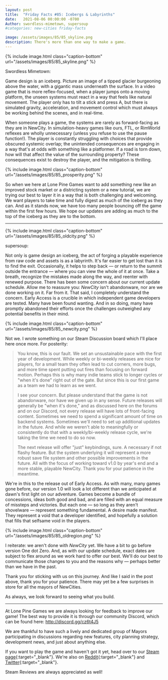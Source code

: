 ```yaml
---
layout: post
title:  "Friday Facts #85: Icebergs & Labyrinths"
date:   2021-08-06 00:00:00 -0700
Author: swordless-mimetown, supersoup
#categories: new-cities friday-facts

image: /assets/images/85/85_skyline.png
description: There's more than one way to make a game. 
---
```


{% include image.html class="caption-bottom"
  url="/assets/images/85/85_skyline.png"
%}

Swordless Mimetown:

Game design is an iceberg. Picture an image of a tipped glacier burgeoning above the water, with a gigantic mass underneath the surface. In a video game that is more reflex-focused, when a player jumps onto a moving platform, the unseen systems must react in a way that feels like natural movement. The player only has to tilt a stick and press A, but there is simulated gravity, acceleration, and movement control which must always be working behind the scenes, and in real-time. 

When someone plays a game, the systems are rarely as forward-facing as they are in NewCity. In simulation-heavy games like ours, FTL, or RimWorld reflexes are wholly unnecessary (unless you refuse to use the pause function!). The player is constantly struggling with choices that provide obscured systemic overlap; the unintended consequences are engaging in a way that's at odds with something like a platformer. If a road is torn down, how will that affect the value of the surrounding property? These consequences exist to destroy the player, and the mitigation is thrilling.

{% include image.html class="caption-bottom"
  url="/assets/images/85/85_prosperity.png"
%}

So when we here at Lone Pine Games want to add something new like an improved stock market or a districting system or a new tutorial, we are trying our best to layer it in a way that is both challenging and welcoming. We want players to take time and fully digest as much of the iceberg as they can. And as it stands now, we have too many people bouncing off the game within the first few hours. We hope our updates are adding as much to the top of the iceberg as they are to the bottom. 

---

{% include image.html class="caption-bottom"
  url="/assets/images/85/85_oldcity.png"
%}

supersoup:

Not only is game design an iceberg, the act of forging a playable experience from raw code and assets is as a labyrinth. It's far easier to get lost than it is to find the exit. Occasionally, it helps to step back — or return to the summit outside the entrance — where you can view the whole of it at once. Take a breath, recognize the mistakes made along the way, and reenter with renewed purpose. 
There has been some concern about our current update schedule. Allow me to reassure you: *NewCity* isn't abandonware, nor are we done working on it. Far from it. That said, I completely understand the concern. Early Access is a crucible in which independent game developers are tested. Many have been found wanting. And in so doing, many have promptly abandoned their efforts once the challenges outweighed any potential benefits in their mind.

{% include image.html class="caption-bottom"
  url="/assets/images/85/85_newcity.png"
%}

Not we. I wrote something on our Steam Discussion board which I'll place here once more. For posterity:

>You know, this is our fault. We set an unsustainable pace with the first year of development. While weekly or bi-weekly releases are nice for players, for a small team they often lead to cut corners, more bugs, and more time spent putting out fires than focusing on forward motion. Perhaps this is why many indie teams stick to longer cycles or "when it's done" right out of the gate. But since this is our first game as a team we had to learn as we went.
>
>I see your concern. But please understand that the game is not abandonware, nor have we given up in any sense. Future releases will generally be "when it's done," and as discussed here on the forums and on our Discord, not every release will have lots of front-facing content. Sometimes we need to spend a significant amount of time on backend systems. Sometimes we'll need to set up additional updates in the future. And while we weren't able to meaningfully or consistently do that with a weekly/bi-weekly release cycle, we're taking the time we need to do so now.
>
>The next release will offer "just" keybindings, sure. A necessary if not flashy feature. But the system underlying it will represent a more robust save file system and other possible improvements in the future. All with the focus of working toward v1.0 by year's end and a more stable, playable NewCity. Thank you for your patience in the meantime.

We're in this to the release out of Early Access. As with many, many games gone before, our version 1.0 will look a lot different than we anticipated at dawn's first light on our adventure. Games become a bundle of concessions, ideas both good and bad, and are filled with an equal measure of missteps and victories. But each one — so long as they aren't shovelware — represent something fundamental. A desire made manifest. They represent a void that a developer identified, and hopefully a solution that fills that selfsame void in the players. 

{% include image.html class="caption-bottom"
  url="/assets/images/85/85_oldregion.png"
%}

I reiterate: we aren't done with *NewCity* yet. We have a bit to go before version One dot Zero. And, as with our update schedule, exact dates are subject to flex around as we work hard to offer our best. We'll do our best to communicate those changes to you and the reasons why — perhaps better than we have in the past. 

Thank you for sticking with us on this journey. And like I said in the post above, thank you for your patience. There may yet be a few surprises in store for all the mayors of NewCities. 

As always, we look forward to seeing what you build. 


---

At Lone Pine Games we are always looking for feedback to improve our game! The best way to provide it is through our community Discord, which can be found here: http://discord.gg/cz6t4J5

We are thankful to have such a lively and dedicated group of Mayors participating in discussions regarding new features, city planning strategy, development news, and just about anything else.

If you want to play the game and haven't got it yet, head over to our [Steam page]{:target="_blank"}. We're also on [Reddit]{:target="_blank"} and [Twitter]{:target="_blank"}. 

Steam Reviews are always appreciated as well!

[Discord]:  http://discord.gg/cz6t4J5
[Steam page]: https://store.steampowered.com/app/1067860/NewCity/
[Reddit]: https://www.reddit.com/r/NewCity
[Twitter]: https://twitter.com/lone_pine_games



